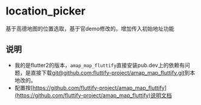 # location_picker

基于高德地图的位置选取，基于官demo修改的，增加传入初始地址功能

## 说明

* 我的是flutter2的版本，`amap_map_fluttify`直接安装pub.dev上的依赖有问题，是直接下载[git@github.com:fluttify-project/amap_map_fluttify.git](git@github.com:fluttify-project/amap_map_fluttify.git)到本地改的。
* 配置按[https://github.com/fluttify-project/amap_map_fluttify](https://github.com/fluttify-project/amap_map_fluttify)说明文档